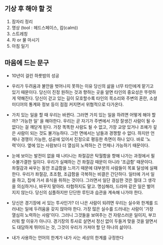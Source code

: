  ## 기상 후 해야 할 것
 
1. 잠자리 정리
2. 명상 (tool : 헤드스페이스, 캄(calm))
3. 스트레칭
4. 차 or 물 마시기
5. 아침 일기

## 마음에 드는 문구

- 10년이 걸린 하룻밤의 성공


- 우리가 두려움과 불안을 벗어나지 못하는 이유
당신의 삶을 너무 타인에게 맡기고 있기 때문이다. 당신이 진정 원하는 것과 향하는 곳을 알면 타인의 중요성은
뚜렷하게 약해진다. 당신이 걷고 있는 길이 모호할수록 타인의 목소리와 주변의 혼란, 소셜 미디어의 통계와
정보 등이 점점 커지면서 위협적으로 다가온다.


- 가치 있는 일을 할 때 우리는 바뀐다. 그러면 가치 있는 일을 하려면 어떻게 해야 할까?
'가능한 일' 을 해야한다.
우리는 곧 자기가 주변에서 가장 잘생긴 사람이 될 수 없다는 걸 깨닫게 된다. 가장 똑똑한 사람도 될 수 없고,
가장 교양 있거나 조예가 깊은 사람이 되는 것도 불가능하다. 그런 면에서는 남들과 경쟁할 수 없다.
하지만 언제나 경쟁이 가능한, 성공에 있어서 진정으로 평등한 측면이 하나 있다. 바로 '노력'이다.
옆에 있는 사람보다 더 열심히 노력하는 건 언제나 가능하기 때문이다.


- 눈에 보이는 발전이 없을 때 나타나는 좌절감은 탁월함을 향해 나가는 과정에서 필수불가결한 일이다.
우리가 실패하는 건 좌절감 때문이 아니라 '조급함' 때문이다. 좌절감과 싸우는 동안 조급함을 느끼기 때문에
대부분의 사람들이 목표 달성에 실패한다. 우리가 좌절감, 초조함, 조급함을 극복하는 비결은 간단하다.
일터에 가서 일을 하고, 집에 가서 휴식을 취하는 것이다. 그러면서 일단 결심한 것은 절대 그 생각을 의심하거나,
바꾸지 말아라. 타협하지도 말고.
명심해라, 드라마 같은 일은 벌어지지 않는다. 당신의 심플하지만 단단한 루틴과 습관을 계속해 나가야 한다.


- 당신은 경기장에 서 있는 투사인가?
더 나은 사람이 되려면 우리는 실수와 한계를 드러내는 일에 두려움을 갖지 않아야 한다.
가장 많은 실수를 드러내는 사람이 '가장 열심히 노력하는 사람'이다. 그러니 그것들을 보여주는 건 자랑스러운 일이지,
부끄러워 할 이유가 아니다.
경기장의 투사로 살면서 정신 없이 두들겨 맞을 것을 알면서도 대담하게 뛰어드는 것, 그것이 우리가 가져야 할
단 하나의 삶이다.


- 내가 사용하는 언어의 한계가 내가 사는 세상의 한계를 규정한다
